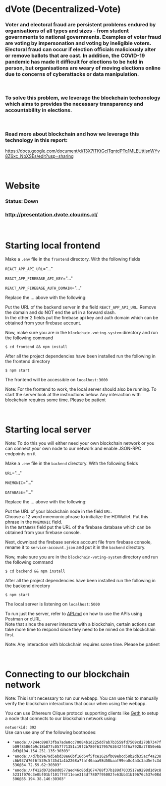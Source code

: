 # dVote (Decentralized-Vote)

### Voter and electoral fraud are persistent problems endured by organisations of all types and sizes - from student governments to national governments. Examples of voter fraud are voting by impersonation and voting by ineligible voters. Electoral fraud can occur if election officials maliciously alter or remove ballots that are cast. In addition, the COVID-19 pandemic has made it difficult for elections to be held in person, but organisations are weary of moving elections online due to concerns of cyberattacks or data manipulation.

&nbsp;

### To solve this problem, we leverage the blockchain techonology which aims to provides the necessary transparency and accountability in elections.

&nbsp;

### Read more about blockchain and how we leverage this technology in this report:

https://docs.google.com/document/d/13X7lTKtGclTqntdPTq1MLEUttlsnWYv8Z6xc_NbXSEs/edit?usp=sharing

&nbsp;

# Website

### Status: Down

### http://presentation.dvote.cloudns.cl/

&nbsp;

# Starting local frontend

Make a `.env` file in the `frontend` directory. With the following fields

`REACT_APP_API_URL`="..."

`REACT_APP_FIREBASE_API_KEY`="..."

`REACT_APP_FIREBASE_AUTH_DOMAIN`="..."

Replace the ... above with the following:

Put the URL of the backend server in the field `REACT_APP_API_URL`. Remove the domain and do NOT end the url in a forward slash.  
In the other 2 fields put the firebase api key and auth domain which can be obtained from your firebase account.

Now, make sure you are in the `blockchain-voting-system` directory and run the following command

```console
$ cd frontend && npm install
```

After all the project dependencies have been installed run the following in the frontend directory

```console
$ npm start
```

The frontend will be accessible on `localhost:3000`

Note: For the frontend to work, the local server should also be running. To start the server look at the instructions below. Any interaction with blockchain requires some time. Please be patient

&nbsp;

# Starting local server  

Note: To do this you will either need your own blockchain network or you can connect your own node to our network and enable JSON-RPC endpoints on it  


Make a `.env` file in the `backend` directory. With the following fields

`URL`="..."

`MNEMONIC`="..."

`DATABASE`="..."

Replace the ... above with the following:

Put the URL of your blockchain node in the field `URL`.  
Choose a 12 word mnemonic phrase to initialize the HDWallet. Put this phrase in the `MNEMONIC` field.  
In the `DATABASE` field put the URL of the firebase database which can be obtained from your firebase console.

Next, download the firebase service account file from firebase console, rename it to `service-account.json` and put it in the `backend` directory.

Now, make sure you are in the `blockchain-voting-system` directory and run the following command

```console
$ cd backend && npm install
```

After all the project dependencies have been installed run the following in the backend directory

```console
$ npm start
```

The local server is listening on `localhost:5000`

To run just the server, refer to [API.md](./API.md) on how to use the APIs using Postman or cURL  
Note that since the server interacts with a blockchain, certain actions can take more time to respond since they need to be mined on the blockchain first.

Note: Any interaction with blockchain requires some time. Please be patient

&nbsp;

# Connecting to our blockchain network

Note: This isn't necessary to run our webapp. You can use this to manually verify the blockchain interactions that occur when using the webapp.

You can use Ethereum Clique protocol supporting clients like [Geth](https://geth.ethereum.org/docs/install-and-build/installing-geth) to setup a node that connects to our blockchain network using:

`networkid: 392`  
Use can use any of the following bootnodes:

- `"enode://244c89873fba7ade0cc70084b1d225dd7ab7b3559fd7509cd270b7347fb09f85064b9c18b877c057f71351c19f2b780f61795763642f4f6a7928a7f850e6b8d3@104.154.251.135:30303"`
- `"enode://d7bd9a79d5abd38e66bf16d64f5fce1626fb09ebcd58b2db35acf4a238c6b937d76f6f539c5f35d1a1b2268a7faf40aaa98d58baaf99ea0c4a3c3ad5efc3d536@34.72.59.62:30303"`
- `"enode://f412d072de8d0577aed46c86d1674788f37b189d7033517e9298d1d9c85231f070c3e0bf01bf101f74f11eae314df7807f95002fe63bb31b19676c537e08d506@35.194.38.146:30303"`
